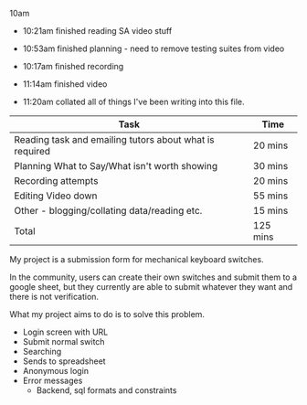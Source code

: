 10am

- 10:21am finished reading SA video stuff

- 10:53am finished planning - need to remove testing suites from video
- 10:17am finished recording
- 11:14am finished video
- 11:20am collated all of things I've been writing into this file.

| Task                                                    | Time     |
| ------------------------------------------------------- | -------- |
| Reading task and emailing tutors about what is required | 20 mins  |
| Planning What to Say/What isn't worth showing           | 30 mins  |
| Recording attempts                                      | 20 mins  |
| Editing Video down                                      | 55 mins  |
| Other - blogging/collating data/reading etc.            | 15 mins  |
| Total                                                   | 125 mins |





My project is a submission form for mechanical keyboard switches.



In the community, users can create their own switches and submit them to a google sheet, but they currently are able to submit whatever they want and there is not verification.

What my project aims to do is to solve this problem.



- Login screen with URL
- Submit normal switch
- Searching
- Sends to spreadsheet
- Anonymous login
- Error messages
  - Backend, sql formats and constraints



